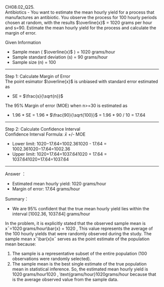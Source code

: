 CH08.02_Q25.  
Antibiotics - You want to estimate the mean hourly yield for a process that manufactures an antibiotic. 
You observe the process for 100 hourly periods chosen at random, with the results $\overline{x}$ = 1020 grams per hour and s=90.
Estimate the mean hourly yield for the process and calculate the margin of error.

Given Information  
-	Sample mean ( $\overline{x}$ ) = 1020 grams/hour  
-	Sample standard deviation (s) = 90 grams/hour  
-	Sample size (n) = 100

________________________________________
Step 1: Calculate Margin of Error  
The point esimator  $\overline{x}$ is unbiased with standard error estimated as   
- SE = $\frac{s}{\sqrt{n}}$  

The 95% Margin of error (MOE) when n>=30 is estimated as   
- 1.96 * SE = 1.96 *  $\frac{90}{\sqrt{100}}$ = 1.96 * 90 / 10 = 17.64     
________________________________________
Step 2: Calculate Confidence Interval  
Confidence Interval Formula: $\bar{x}$ +/- MOE  
-	Lower limit: 1020−17.64=1002.361020 - 17.64 = 1002.361020−17.64=1002.36  
-	Upper limit: 1020+17.64=1037.641020 + 17.64 = 1037.641020+17.64=1037.64  
________________________________________
Answer ：
-	Estimated mean hourly yield: 1020 grams/hour    
-	Margin of error: 17.64 grams/hour  

Summary：   
-	We are 95% confident that the true mean hourly yield lies within the interval [1002.36, 1037.64] grams/hour

In the problem, it is explicitly stated that the observed sample mean is xˉ=1020 grams/hour\bar{x} = 1020 \, 
This value represents the average of the 100 hourly yields that were randomly observed during the study.
The sample mean xˉ\bar{x}xˉ serves as the point estimate of the population mean because:
1.	The sample is a representative subset of the entire population (100 observations were randomly selected).
2.	The sample mean is the best single estimate of the true population mean in statistical inference.
So, the estimated mean hourly yield is 1020 grams/hour1020 \, \text{grams/hour}1020grams/hour because that is the average observed value from the sample data.

